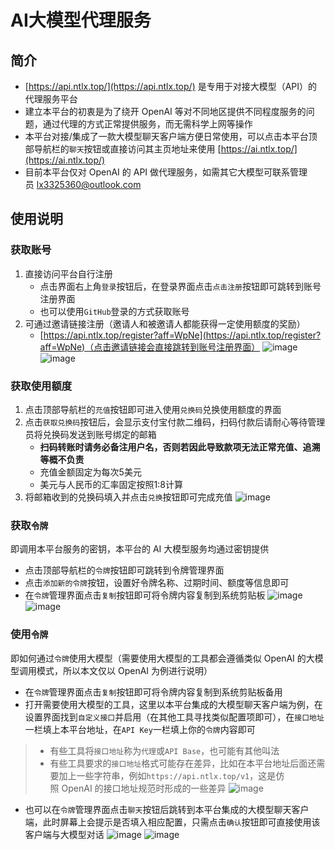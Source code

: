 # AI大模型代理服务
## 简介
* [https://api.ntlx.top/](https://api.ntlx.top/) 是专用于对接大模型（API）的代理服务平台
* 建立本平台的初衷是为了绕开 OpenAI 等对不同地区提供不同程度服务的问题，通过代理的方式正常提供服务，而无需科学上网等操作
* 本平台对接/集成了一款大模型聊天客户端方便日常使用，可以点击本平台顶部导航栏的`聊天`按钮或直接访问其主页地址来使用 [https://ai.ntlx.top/](https://ai.ntlx.top/)
* 目前本平台仅对 OpenAI 的 API 做代理服务，如需其它大模型可联系管理员 lx3325360@outlook.com
## 使用说明
### 获取账号
1. 直接访问平台自行注册
    * 点击界面右上角`登录`按钮后，在登录界面点击`点击注册`按钮即可跳转到账号注册界面
    * 也可以使用`GitHub`登录的方式获取账号
2. 可通过邀请链接注册（邀请人和被邀请人都能获得一定使用额度的奖励）
    * [https://api.ntlx.top/register?aff=WpNe](https://api.ntlx.top/register?aff=WpNe)（点击邀请链接会直接跳转到账号注册界面）
![image](https://cdn.jsdelivr.net/gh/NTLx/Pic/PicGo/202403211116822.jpg)
![image](https://cdn.jsdelivr.net/gh/NTLx/Pic/PicGo/202403211117142.jpg)
### 获取使用额度
1. 点击顶部导航栏的`充值`按钮即可进入使用`兑换码`兑换使用额度的界面
2. 点击`获取兑换码`按钮后，会显示支付宝付款二维码，扫码付款后请耐心等待管理员将兑换码发送到账号绑定的邮箱
    * **扫码转账时请务必备注用户名，否则若因此导致款项无法正常充值、追溯等概不负责**
    * 充值金额固定为每次5美元
    * 美元与人民币的汇率固定按照1:8计算
3. 将邮箱收到的兑换码填入并点击`兑换`按钮即可完成充值
![image](https://cdn.jsdelivr.net/gh/NTLx/Pic/PicGo/202403201001290.jpg)
### 获取`令牌`
即调用本平台服务的密钥，本平台的 AI 大模型服务均通过密钥提供
* 点击顶部导航栏的`令牌`按钮即可跳转到令牌管理界面
* 点击`添加新的令牌`按钮，设置好令牌名称、过期时间、额度等信息即可
* 在`令牌`管理界面点击`复制`按钮即可将令牌内容复制到系统剪贴板
![image](https://cdn.jsdelivr.net/gh/NTLx/Pic/PicGo/202403200952674.png)
![image](https://cdn.jsdelivr.net/gh/NTLx/Pic/PicGo/202403200953147.png)
### 使用`令牌`
即如何通过`令牌`使用大模型（需要使用大模型的工具都会遵循类似 OpenAI 的大模型调用模式，所以本文仅以 OpenAI 为例进行说明）
* 在`令牌`管理界面点击`复制`按钮即可将令牌内容复制到系统剪贴板备用
* 打开需要使用大模型的工具，这里以本平台集成的大模型聊天客户端为例，在设置界面找到`自定义接口`并启用（在其他工具寻找类似配置项即可），在`接口地址`一栏填上本平台地址，在`API Key`一栏填上你的`令牌`内容即可
> * 有些工具将`接口地址`称为`代理`或`API Base`，也可能有其他叫法
> * 有些工具要求的`接口地址`格式可能存在差异，比如在本平台地址后面还需要加上一些字符串，例如`https://api.ntlx.top/v1`，这是仿照 OpenAI 的接口地址规范时形成的一些差异
> ![image](https://cdn.jsdelivr.net/gh/NTLx/Pic/PicGo/202403200953065.png)
* 也可以在`令牌`管理界面点击`聊天`按钮后跳转到本平台集成的大模型聊天客户端，此时屏幕上会提示是否填入相应配置，只需点击`确认`按钮即可直接使用该客户端与大模型对话
![image](https://cdn.jsdelivr.net/gh/NTLx/Pic/PicGo/202403211118807.jpg)
![image](https://cdn.jsdelivr.net/gh/NTLx/Pic/PicGo/202403200954843.png)